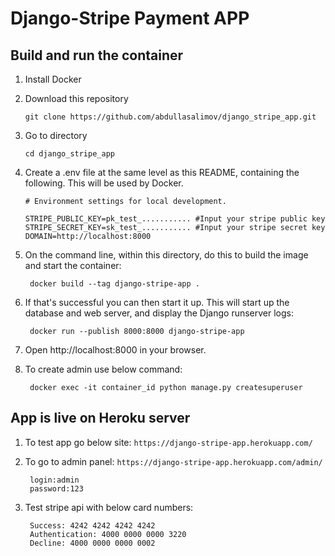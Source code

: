 # Django-Stripe Payment APP

## Build and run the container

1. Install Docker

2. Download this repository
    ```
    git clone https://github.com/abdullasalimov/django_stripe_app.git
    ```
3. Go to directory
    ```
    cd django_stripe_app
    ```

4. Create a .env file at the same level as this README, containing the following. This will be used by Docker.
    ```
    # Environment settings for local development.

    STRIPE_PUBLIC_KEY=pk_test_........... #Input your stripe public key
    STRIPE_SECRET_KEY=sk_test_........... #Input your stripe secret key
    DOMAIN=http://localhost:8000
    ```

5. On the command line, within this directory, do this to build the image and start the container:

        docker build --tag django-stripe-app .

6. If that's successful you can then start it up. This will start up the database and web server, and display the Django runserver logs:

        docker run --publish 8000:8000 django-stripe-app

7. Open http://localhost:8000 in your browser.

8. To create admin use below command:

        docker exec -it container_id python manage.py createsuperuser

## App is live on Heroku server

1. To test app go below site:
        ```
        https://django-stripe-app.herokuapp.com/
        ```
2. To go to admin panel:
        ```
        https://django-stripe-app.herokuapp.com/admin/
        ```
        
        login:admin
        password:123

3. Test stripe api with below card numbers:

        Success: 4242 4242 4242 4242
        Authentication: 4000 0000 0000 3220
        Decline: 4000 0000 0000 0002
